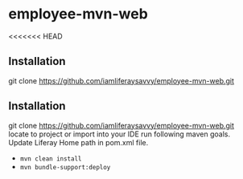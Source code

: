 # employee-mvn-web
<<<<<<< HEAD

## Installation

git clone https://github.com/iamliferaysavvy/employee-mvn-web.git

## Installation
git clone https://github.com/iamliferaysavvy/employee-mvn-web.git  
locate to project or import into your IDE run following maven goals.  
Update Liferay Home path in pom.xml file.
* `mvn clean install`
* `mvn bundle-support:deploy`
